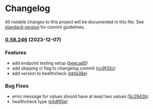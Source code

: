 # Changelog

All notable changes to this project will be documented in this file. See [standard-version](https://github.com/conventional-changelog/standard-version) for commit guidelines.

### [0.58.246](https://github.com/bgord/bgord-node/compare/v0.58.244...v0.58.246) (2023-12-07)


### Features

* add endpoint testing setup ([beecad0](https://github.com/bgord/bgord-node/commit/beecad05c29f4b47d59848128747ec163e02a5b6))
* add skipping ci flag to changelog commit ([cc9f33c](https://github.com/bgord/bgord-node/commit/cc9f33ca0883402ecf3f363761b8b3e714c7e00f))
* add version to healthcheck ([ebfa38e](https://github.com/bgord/bgord-node/commit/ebfa38eeac7c2f64e9945159698c631ab5af28b8))


### Bug Fixes

* error message for values should have at least two values ([5c2942b](https://github.com/bgord/bgord-node/commit/5c2942b51d869f0ff2c7347aad1f013ff32e938d))
* healthcheck type ([e5df65e](https://github.com/bgord/bgord-node/commit/e5df65e97476140feffed51b52113262fc314ada))
